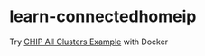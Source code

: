 # learn-connectedhomeip
Try [CHIP All Clusters Example](https://github.com/project-chip/connectedhomeip/tree/c5fff8531346609d3e4e75ea4ab7efba2d90a7f0/examples/all-clusters-app/esp32) with Docker
